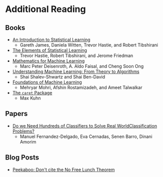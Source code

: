 # Additional Reading

## Books

- [An Introduction to Statistical Learning](https://faculty.marshall.usc.edu/gareth-james/ISL/)
  - Gareth James, Daniela Witten, Trevor Hastie, and Robert Tibshirani
- [The Elements of Statistical Learning](https://web.stanford.edu/~hastie/ElemStatLearn/)
  - Trevor Hastie, Robert Tibshirani, and Jerome Friedman
- [Mathematics for Machine Learning](https://mml-book.github.io/)
  - Marc Peter Deisenroth, A. Aldo Faisal, and Cheng Soon Ong
- [Understanding Machine Learning: From Theory to Algorithms](https://www.cs.huji.ac.il/~shais/UnderstandingMachineLearning/)
  - Shai Shalev-Shwartz and Shai Ben-David
- [Foundations of Machine Learning](https://cs.nyu.edu/~mohri/mlbook/)
  - Mehryar Mohri, Afshin Rostamizadeh, and Ameet Talwalkar
- [The `caret` Package](https://topepo.github.io/caret/index.html)
  - Max Kuhn
  
## Papers

- [Do we Need Hundreds of Classifiers to Solve Real WorldClassification Problems?](http://jmlr.csail.mit.edu/papers/volume15/delgado14a/delgado14a.pdf)
  - Manuel Fernandez-Delgado, Eva Cernadas, Senen Barro, Dinani Amorim

## Blog Posts

- [Peekaboo: Don't cite the No Free Lunch Theorem](https://peekaboo-vision.blogspot.com/2019/07/dont-cite-no-free-lunch-theorem.html)
